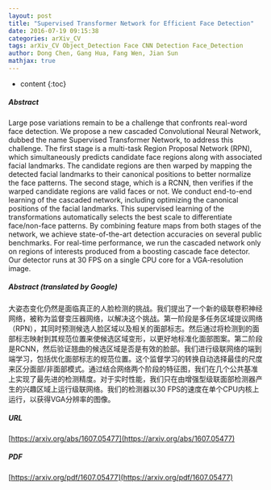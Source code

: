 ```yaml
---
layout: post
title: "Supervised Transformer Network for Efficient Face Detection"
date: 2016-07-19 09:15:38
categories: arXiv_CV
tags: arXiv_CV Object_Detection Face CNN Detection Face_Detection
author: Dong Chen, Gang Hua, Fang Wen, Jian Sun
mathjax: true
---
```


* content
{:toc}

##### Abstract
Large pose variations remain to be a challenge that confronts real-word face detection. We propose a new cascaded Convolutional Neural Network, dubbed the name Supervised Transformer Network, to address this challenge. The first stage is a multi-task Region Proposal Network (RPN), which simultaneously predicts candidate face regions along with associated facial landmarks. The candidate regions are then warped by mapping the detected facial landmarks to their canonical positions to better normalize the face patterns. The second stage, which is a RCNN, then verifies if the warped candidate regions are valid faces or not. We conduct end-to-end learning of the cascaded network, including optimizing the canonical positions of the facial landmarks. This supervised learning of the transformations automatically selects the best scale to differentiate face/non-face patterns. By combining feature maps from both stages of the network, we achieve state-of-the-art detection accuracies on several public benchmarks. For real-time performance, we run the cascaded network only on regions of interests produced from a boosting cascade face detector. Our detector runs at 30 FPS on a single CPU core for a VGA-resolution image.

##### Abstract (translated by Google)
大姿态变化仍然是面临真正的人脸检测的挑战。我们提出了一个新的级联卷积神经网络，被称为监督变压器网络，以解决这个挑战。第一阶段是多任务区域提议网络（RPN），其同时预测候选人脸区域以及相关的面部标志。然后通过将检测到的面部标志映射到其规范位置来使候选区域变形，以更好地标准化面部图案。第二阶段是RCNN，然后验证翘曲的候选区域是否是有效的脸部。我们进行级联网络的端到端学习，包括优化面部标志的规范位置。这个监督学习的转换自动选择最佳的尺度来区分面部/非面部模式。通过结合网络两个阶段的特征图，我们在几个公共基准上实现了最先进的检测精度。对于实时性能，我们只在由增强型级联面部检测器产生的兴趣区域上运行级联网络。我们的检测器以30 FPS的速度在单个CPU内核上运行，以获得VGA分辨率的图像。

##### URL
[https://arxiv.org/abs/1607.05477](https://arxiv.org/abs/1607.05477)

##### PDF
[https://arxiv.org/pdf/1607.05477](https://arxiv.org/pdf/1607.05477)

